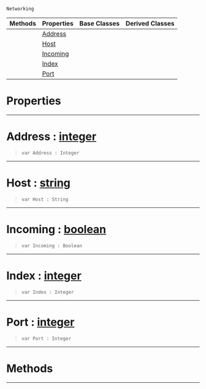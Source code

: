  `Networking`

|Methods|Properties|Base Classes|Derived Classes|
|---|---|---|---|
| |[ Address](connectiondata.md#address-zilch-engine-docu)| | |
| |[ Host](connectiondata.md#host-zilch-engine-documen)| | |
| |[ Incoming](connectiondata.md#incoming-zilch-engine-doc)| | |
| |[ Index](connectiondata.md#index-zilch-engine-docume)| | |
| |[ Port](connectiondata.md#port-zilch-engine-documen)| | |


 #  Properties


---  
 #  Address : [integer](../nada_base_types/integer.md)

> 
> ``` lang=cpp, name=Nada
> var Address : Integer


---  
 #  Host : [string](../nada_base_types/string.md)

> 
> ``` lang=cpp, name=Nada
> var Host : String


---  
 #  Incoming : [boolean](../nada_base_types/boolean.md)

> 
> ``` lang=cpp, name=Nada
> var Incoming : Boolean


---  
 #  Index : [integer](../nada_base_types/integer.md)

> 
> ``` lang=cpp, name=Nada
> var Index : Integer


---  
 #  Port : [integer](../nada_base_types/integer.md)

> 
> ``` lang=cpp, name=Nada
> var Port : Integer


---  
 #  Methods


---  
 

 